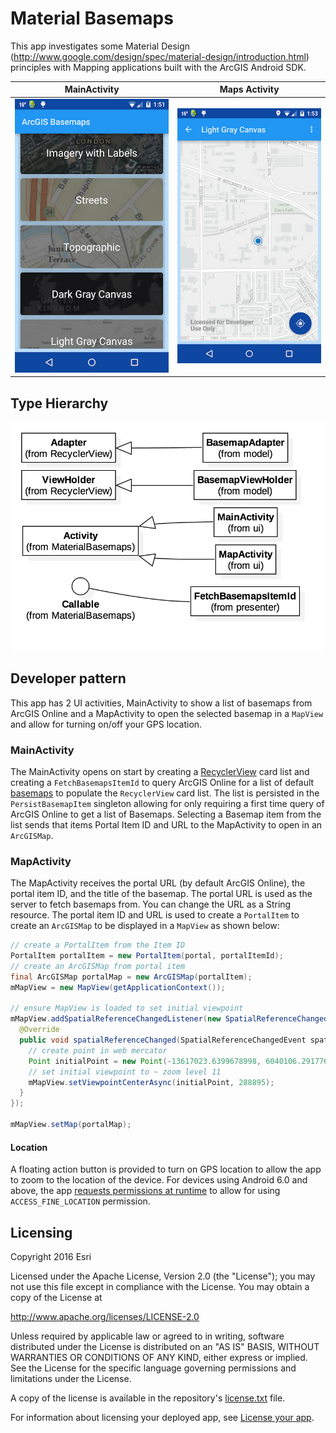 Material Basemaps
=======================
This app investigates some Material Design (http://www.google.com/design/spec/material-design/introduction.html) principles with Mapping applications built with the ArcGIS Android SDK.

MainActivity                           | Maps Activity
:-------------------------------------:|:-------------------------------------:
![MainActivity](BasemapsActivity.png)  | ![MapActivity](MapActivity.png)

## Type Hierarchy
![UML Type Hierarchy](TypeHierarchy.png)

## Developer pattern
This app has 2 UI activities, MainActivity to show a list of basemaps from ArcGIS Online and a MapActivity to open the selected basemap in a `MapView` and allow for turning on/off your GPS location. 

### MainActivity
The MainActivity opens on start by creating a [RecyclerView](https://developer.android.com/training/material/lists-cards.html) card list and creating a `FetchBasemapsItemId` to query ArcGIS Online for a list of default [basemaps](http://www.esri.com/data/find-data#basemaps) to populate the `RecyclerView` card list.  The list is persisted in the `PersistBasemapItem` singleton allowing for only requiring a first time query of ArcGIS Online to get a list of Basemaps. Selecting a Basemap item from the list sends that items Portal Item ID and URL to the MapActivity to open in an `ArcGISMap`. 

### MapActivity
The MapActivity receives the portal URL (by default ArcGIS Online), the portal item ID, and the title of the basemap.  The portal URL is used as the server to fetch basemaps from.  You can change the URL as a String resource.  The portal item ID and URL is used to create a `PortalItem` to create an `ArcGISMap` to be displayed in a `MapView` as shown below: 

```java
// create a PortalItem from the Item ID
PortalItem portalItem = new PortalItem(portal, portalItemId);
// create an ArcGISMap from portal item
final ArcGISMap portalMap = new ArcGISMap(portalItem);
mMapView = new MapView(getApplicationContext());

// ensure MapView is loaded to set initial viewpoint
mMapView.addSpatialReferenceChangedListener(new SpatialReferenceChangedListener() {
  @Override
  public void spatialReferenceChanged(SpatialReferenceChangedEvent spatialReferenceChangedEvent) {
    // create point in web mercator
    Point initialPoint = new Point(-13617023.6399678998, 6040106.2917761272, SpatialReference.create(3857));
    // set initial viewpoint to ~ zoom level 11
    mMapView.setViewpointCenterAsync(initialPoint, 288895);
  }
});

mMapView.setMap(portalMap);
```

#### Location
A floating action button is provided to turn on GPS location to allow the app to zoom to the location of the device.  For devices using Android 6.0 and above, the app [requests permissions at runtime](https://developer.android.com/training/permissions/requesting.html) to allow for using `ACCESS_FINE_LOCATION` permission. 

## Licensing
Copyright 2016 Esri

Licensed under the Apache License, Version 2.0 (the "License"); you may not use this file except in compliance with the License. You may obtain a copy of the License at

http://www.apache.org/licenses/LICENSE-2.0

Unless required by applicable law or agreed to in writing, software distributed under the License is distributed on an "AS IS" BASIS, WITHOUT WARRANTIES OR CONDITIONS OF ANY KIND, either express or implied. See the License for the specific language governing permissions and limitations under the License.

A copy of the license is available in the repository's [license.txt](https://github.com/Esri/arcgis-runtime-demos-android/blob/master/license.txt) file.

For information about licensing your deployed app, see [License your app](https://developers.arcgis.com/android/guide/license-your-app.htm).
